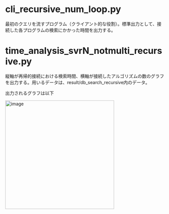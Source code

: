 # cli_recursive_num_loop.py
最初のクエリを流すプログラム（クライアント的な役割）。標準出力として、接続した各プログラムの検索にかかった時間を出力する。

# time_analysis_svrN_notmulti_recursive.py
縦軸が再帰的接続における検索時間、横軸が接続したアルゴリズムの数のグラフを出力する。用いるデータは、result/db_search_recursive内のデータ。

出力されるグラフは以下


<img width="345" alt="image" src="https://github.com/nakajimalab-bmi-tmd/ion_2023/assets/103047091/55677f50-3374-46f2-9c08-ecad1fb8e5f3">
